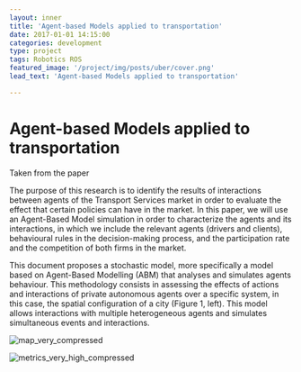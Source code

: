 ```yaml
---
layout: inner
title: 'Agent-based Models applied to transportation'
date: 2017-01-01 14:15:00
categories: development
type: project
tags: Robotics ROS
featured_image: '/project/img/posts/uber/cover.png'
lead_text: 'Agent-based Models applied to transportation'

---
```


# Agent-based Models applied to transportation

Taken from the paper

The purpose of this research is to identify the results of interactions between agents of the Transport Services market in order to evaluate the effect that certain policies can have in the market. In this paper, we will use an Agent-Based Model simulation in order to characterize the agents and its interactions, in which we include the relevant agents (drivers and clients), behavioural rules in the decision-making process, and the participation rate and the competition of both firms in the market.

This document proposes a stochastic model, more specifically a model based on Agent-Based Modelling (ABM) that analyses and simulates agents behaviour. This methodology consists in assessing the effects of actions and interactions of private autonomous agents over a specific system, in this case, the spatial configuration of a city (Figure 1, left). This model allows interactions with multiple heterogeneous agents and simulates simultaneous events and interactions.

![map_very_compressed](/img/posts/uber/map_very_compressed.gif)

![metrics_very_high_compressed](/img/posts/uber/metrics_very_high_compressed.gif)

